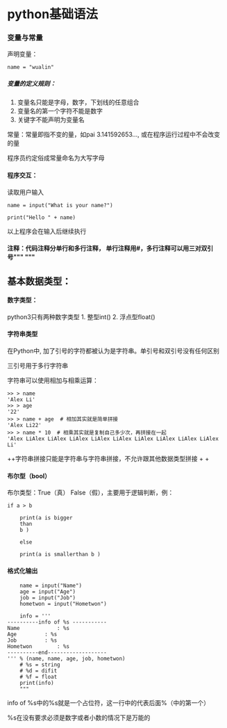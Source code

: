 # python基础语法

### 变量与常量
声明变量：

```
name = "wualin"
```

##### 变量的定义规则：
1. 变量名只能是字母，数字，下划线的任意组合
2. 变量名的第一个字符不能是数字
3. 关键字不能声明为变量名

常量：常量即指不变的量，如pai
3.141592653..., 或在程序运行过程中不会改变的量

程序员约定俗成常量命名为大写字母

#### 程序交互：
读取用户输入

```
name = input("What is your name?")

print("Hello " + name)
```

以上程序会在输入后继续执行

#### 注释：代码注释分单行和多行注释， 单行注释用#，多行注释可以用三对双引号""" """


## 基本数据类型：
#### 数字类型：
python3只有两种数字类型
1.
整型int()
2.
浮点型float()

#### 字符串类型
在Python中, 加了引号的字符都被认为是字符串。单引号和双引号没有任何区别

三引号用于多行字符串

字符串可以使用相加与相乘运算：

```
>> > name
'Alex Li'
>> > age
'22'
>> > name + age  # 相加其实就是简单拼接
'Alex Li22'
>> > name * 10  # 相乘其实就是复制自己多少次，再拼接在一起
'Alex LiAlex LiAlex LiAlex LiAlex LiAlex LiAlex LiAlex LiAlex LiAlex Li'
```

++字符串拼接只能是字符串与字符串拼接，不允许跟其他数据类型拼接 + +

#### 布尔型（bool）
布尔类型：True（真）  False（假），主要用于逻辑判断，例：

```
if a > b

	print(a is bigger
	than
	b )

	else

	print(a is smallerthan b )
```

#### 格式化输出

```
	name = input("Name")
	age = input("Age")
	job = input("Job")
	hometwon = input("Hometwon")

	info = '''
----------info of %s ----------- 
Name			: %s
Age			: %s
Job			: %s
Hometwon		: %s
----------end------------------- 
''' % (name, name, age, job, hometwon)
	# %s = string
	# %d = difit
	# %f = float
	print(info)
	"""
```
info of %s中的%s就是一个占位符，这一行中的代表后面%（中的第一个）

%s在没有要求必须是数字或者小数的情况下是万能的
	
